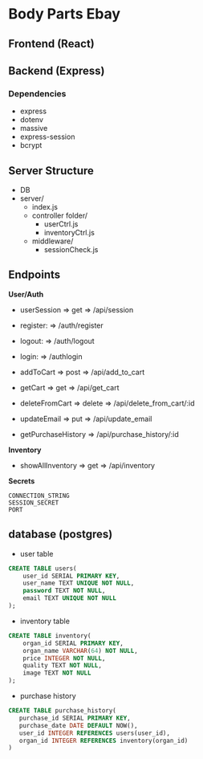 # Body Parts Ebay

## Frontend (React)

## Backend (Express)

### Dependencies

- express
- dotenv
- massive
- express-session
- bcrypt

## Server Structure

- DB
- server/
  - index.js
  - controller folder/
    - userCtrl.js
    - inventoryCtrl.js
  - middleware/
    - sessionCheck.js

## Endpoints

**User/Auth**

- userSession => get => /api/session
- register: => /auth/register
- logout: => /auth/logout
- login: => /authlogin

- addToCart => post => /api/add_to_cart
- getCart => get => /api/get_cart
- deleteFromCart => delete => /api/delete_from_cart/:id
- updateEmail => put => /api/update_email
- getPurchaseHistory => /api/purchase_history/:id

**Inventory**

- showAllInventory => get => /api/inventory

**Secrets**

```text
CONNECTION_STRING
SESSION_SECRET
PORT
```

## database (postgres)

- user table

```sql
CREATE TABLE users(
    user_id SERIAL PRIMARY KEY,
    user_name TEXT UNIQUE NOT NULL,
    password TEXT NOT NULL,
    email TEXT UNIQUE NOT NULL
);

```

- inventory table

```sql
CREATE TABLE inventory(
    organ_id SERIAL PRIMARY KEY,
    organ_name VARCHAR(64) NOT NULL,
    price INTEGER NOT NULL,
    quality TEXT NOT NULL,
    image TEXT NOT NULL
);

```

- purchase history

```sql
CREATE TABLE purchase_history(
   purchase_id SERIAL PRIMARY KEY,
   purchase_date DATE DEFAULT NOW(),
   user_id INTEGER REFERENCES users(user_id),
   organ_id INTEGER REFERENCES inventory(organ_id)
)
```

